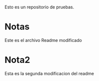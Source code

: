 Esto es un repositorio de pruebas.
# Notas
Este es el archivo Readme modificado
# Nota2
Esta es la segunda modificacion del readme